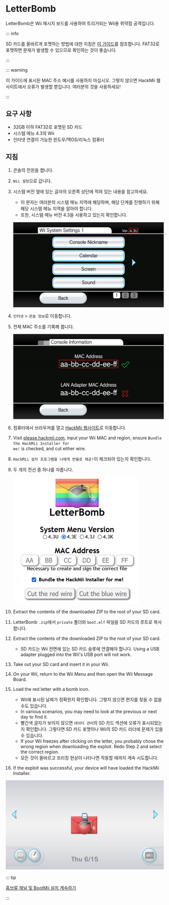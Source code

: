 # LetterBomb

LetterBomb은 Wii 메시지 보드를 사용하여 트리거되는 Wii용 취약점 공격입니다.

::: info

SD 카드를 올바르게 포맷하는 방법에 대한 지침은 [이 가이드](https://wiki.hacks.guide/wiki/Formatting_an_SD_card)를 참조합니다. FAT32로 포맷하면 문제가 발생할 수 있으므로 확인하는 것이 좋습니다.

:::

::: warning

이 가이드에 표시된 MAC 주소 예시를 사용하지 마십시오. 그렇지 않으면 HackMii 웹사이트에서 오류가 발생할 뿐입니다. 여러분의 것을 사용하세요!

:::

## 요구 사항

- 32GB 이하 FAT32로 포맷된 SD 카드
- 시스템 메뉴 4.3의 Wii
- 인터넷 연결이 가능한 윈도우/맥OS/리눅스 컴퓨터

## 지침

1. 콘솔의 전원을 켭니다.

2. `Wii 설정`으로 갑니다.

3. 시스템 버전 옆에 있는 글자의 오른쪽 상단에 적혀 있는 내용을 참고하세요.

    - 이 문자는 여러분의 시스템 메뉴 지역에 해당하며, 해당 단계를 진행하기 위해 해당 시스템 메뉴 지역을 알아야 합니다.
    - 또한, 시스템 메뉴 버전 4.3을 사용하고 있는지 확인합니다.

    ![](/images/wii/SystemMenuVersion.png)

4. `인터넷` > `콘솔 정보`로 이동합니다.

5. 전체 MAC 주소를 기록해 봅니다.

    ![](/images/wii/MacAddress.png)

6. 컴퓨터에서 브라우저를 열고 [HackMii 웹사이트](https://please.hackmii.com/)로 이동합니다.

7. Visit <a href="https://please.hackmii.com/">please.hackmii.com</a>, input your Wii MAC and region, ensure <code>Bundle the HackMii Installer for me!</code> is checked, and cut either wire.

8. `HackMii 설치 프로그램을 나에게 번들로 제공!`이 체크되어 있는지 확인합니다.

9. 두 개의 전선 중 하나를 자릅니다.

    ![](/images/exploits/letterbomb/LetterBomb-PC.png)

10. Extract the contents of the downloaded ZIP to the root of your SD card.

11. LetterBomb `.zip`에서 `private` 폴더와 `boot.elf` 파일을 SD 카드의 루트로 복사합니다.

12. Extract the contents of the downloaded ZIP to the root of your SD card.
    - SD 카드는 Wii 전면에 있는 SD 카드 슬롯에 연결해야 합니다. Using a USB adapter plugged into the Wii's USB port will not work.

13. Take out your SD card and insert it in your Wii.

14. On your Wii, return to the Wii Menu and then open the Wii Message Board.

15. Load the red letter with a bomb icon.
    - Wii에 표시된 날짜가 정확한지 확인합니다. 그렇지 않으면 편지를 찾을 수 없을 수도 있습니다.
    - In various scenarios, you may need to look at the previous or next day to find it.
    - 빨간색 글자가 보이지 않으면 `데이터 관리`의 SD 카드 섹션에 오류가 표시되었는지 확인합니다. 그렇다면 SD 카드 포맷이나 Wii의 SD 카드 리더에 문제가 있을 수 있습니다.
    - If your Wii freezes after clicking on the letter, you probably chose the wrong region when downloading the exploit. Redo Step 2 and select the correct region.
    - 모든 것이 올바르고 프리징 현상이 나타나면 작동할 때까지 계속 시도합니다.

16. If the exploit was successful, your device will have loaded the HackMii Installer.

![](/images/exploits/letterbomb/LetterBomb-Wii.png)

::: tip

[홈브류 채널 및 BootMii 설치 계속하기](hbc)

:::
